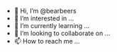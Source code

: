 - 👋 Hi, I’m @bearbeers
- 👀 I’m interested in ...
- 🌱 I’m currently learning ...
- 💞️ I’m looking to collaborate on ...
- 📫 How to reach me ...

<!---
bearbeers/bearbeers is a ✨ special ✨ repository because its `README.md` (this file) appears on your GitHub profile.
You can click the Preview link to take a look at your changes.
--->
